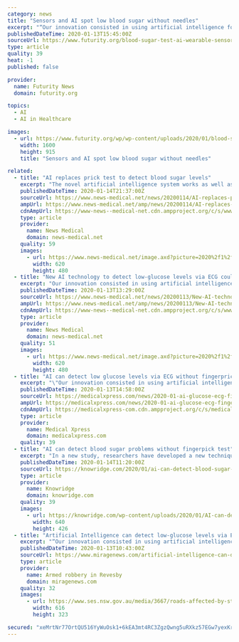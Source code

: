 ```yaml
---
category: news
title: "Sensors and AI spot low blood sugar without needles"
excerpt: "“Our innovation consisted in using artificial intelligence for automatic detecting hypoglycemia ... that training the system using cohort data would not give the same results. Personalized therapy based on the new system could be more effective than ..."
publishedDateTime: 2020-01-13T15:45:00Z
sourceUrl: https://www.futurity.org/blood-sugar-test-ai-wearable-sensors-2254812/
type: article
quality: 39
heat: -1
published: false

provider:
  name: Futurity News
  domain: futurity.org

topics:
  - AI
  - AI in Healthcare

images:
  - url: https://www.futurity.org/wp/wp-content/uploads/2020/01/blood-sugar-test-artificial-intelligence-wearable-sensors_1600.jpg
    width: 1600
    height: 915
    title: "Sensors and AI spot low blood sugar without needles"

related:
  - title: "AI replaces prick test to detect blood sugar levels"
    excerpt: "The novel artificial intelligence system works as well as CGMs ... the device using cohort data would not provide the same results. Hence, personalized therapy based on the system can be more effective than therapies used today. The new approach was ..."
    publishedDateTime: 2020-01-14T21:37:00Z
    sourceUrl: https://www.news-medical.net/news/20200114/AI-replaces-prick-test-to-detect-blood-sugar-levels.aspx
    ampUrl: https://www.news-medical.net/amp/news/20200114/AI-replaces-prick-test-to-detect-blood-sugar-levels.aspx
    cdnAmpUrl: https://www-news--medical-net.cdn.ampproject.org/c/s/www.news-medical.net/amp/news/20200114/AI-replaces-prick-test-to-detect-blood-sugar-levels.aspx
    type: article
    provider:
      name: News Medical
      domain: news-medical.net
    quality: 59
    images:
      - url: https://www.news-medical.net/image.axd?picture=2020%2f1%2fleandro_ecg_63c541f952b746b48ff02d36b07911ca-620x480.jpg
        width: 620
        height: 480
  - title: "New AI technology to detect low-glucose levels via ECG could replace finger-prick tests"
    excerpt: "Our innovation consisted in using artificial intelligence for automatic detecting hypoglycemia ... Likewise, personalized therapy based on our system could be more effective than current approaches. Dr. Leandro Pecchia comments: The differences highlighted ..."
    publishedDateTime: 2020-01-13T13:29:00Z
    sourceUrl: https://www.news-medical.net/news/20200113/New-AI-technology-to-detect-low-glucose-levels-via-ECG-could-replace-finger-prick-tests.aspx
    ampUrl: https://www.news-medical.net/amp/news/20200113/New-AI-technology-to-detect-low-glucose-levels-via-ECG-could-replace-finger-prick-tests.aspx
    cdnAmpUrl: https://www-news--medical-net.cdn.ampproject.org/c/s/www.news-medical.net/amp/news/20200113/New-AI-technology-to-detect-low-glucose-levels-via-ECG-could-replace-finger-prick-tests.aspx
    type: article
    provider:
      name: News Medical
      domain: news-medical.net
    quality: 51
    images:
      - url: https://www.news-medical.net/image.axd?picture=2020%2f1%2fleandro_ecg_63c541f952b746b48ff02d36b07911ca-620x480.jpg
        width: 620
        height: 480
  - title: "AI can detect low glucose levels via ECG without fingerprick test"
    excerpt: "\"Our innovation consisted in using artificial intelligence for automatic detecting ... Likewise, personalised therapy based on our system could be more effective than current approaches."
    publishedDateTime: 2020-01-13T14:58:00Z
    sourceUrl: https://medicalxpress.com/news/2020-01-ai-glucose-ecg-fingerprick.html
    ampUrl: https://medicalxpress.com/news/2020-01-ai-glucose-ecg-fingerprick.amp
    cdnAmpUrl: https://medicalxpress-com.cdn.ampproject.org/c/s/medicalxpress.com/news/2020-01-ai-glucose-ecg-fingerprick.amp
    type: article
    provider:
      name: Medical Xpress
      domain: medicalxpress.com
    quality: 39
  - title: "AI can detect blood sugar problems without fingerpick test"
    excerpt: "In a new study, researchers have developed a new technique using Artificial Intelligence (AI ... doctors s can adapt the therapy to each patient. More clinical research is required to confirm ..."
    publishedDateTime: 2020-01-14T11:20:00Z
    sourceUrl: https://knowridge.com/2020/01/ai-can-detect-blood-sugar-problems-without-fingerpick-test/
    type: article
    provider:
      name: Knowridge
      domain: knowridge.com
    quality: 39
    images:
      - url: https://knowridge.com/wp-content/uploads/2020/01/AI-can-detect-blood-sugar-problems-without-fingerpick-test-.jpg
        width: 640
        height: 426
  - title: "Artificial Intelligence can detect low-glucose levels via ECG without fingerpick test"
    excerpt: "“Our innovation consisted in using artificial intelligence for automatic detecting hypoglycaemia ... Likewise, personalised therapy based on our system could be more effective than current approaches. Dr Leandro Pecchia comments: “The differences ..."
    publishedDateTime: 2020-01-13T10:43:00Z
    sourceUrl: https://www.miragenews.com/artificial-intelligence-can-detect-low-glucose-levels-via-ecg-without-fingerpick-test/
    type: article
    provider:
      name: Armed robbery in Revesby
      domain: miragenews.com
    quality: 32
    images:
      - url: https://www.ses.nsw.gov.au/media/3667/roads-affected-by-storms.jpg?width=616&height=323
        width: 616
        height: 323

secured: "xeMrtNr77OrtQU516YyWuOsk1+6kEA3mt4RC3ZgzQwng5uRXkz57EGw7yexKr2wpcDEYnrQsd+2dBeMK+CvjBVmbaT3Di1v22AINPK9bmzWLekoSgqbdQXNQgvoFYPfXyOFqZeoYVzPpSxP6yIHj9l2Nd5phfE30dEr3t/E9YmwwpGmW0AVaxC3Fmwb+MO9hO8LZAGOhEHDG0azoCqMVYwoh3kikwVZCLTPqsskHJ1J199j8AjS6jwTsSLrMi5C5nGSR39qfIb+kCp33l+5lgaR4DIk4OBbLBdWZlWX6SjWQUNrqz1kXjeDBw6DWyba58vgNbJCmbyoL/ZGObVIZaMYsx5SJvCY++dBbqS69ToGRF9LUhWfIL4+1MluRjWZIHJlqFVyseWCwsdAdx8C523UyQLvn2rT1IHDeTfL9ndf/7NHClAx9oBHtMIcHOsURmoJMfb+jd4yX2NTkq6jgoA==;0e5Jvnu3LdDWhf+5V6psQg=="
---
```


